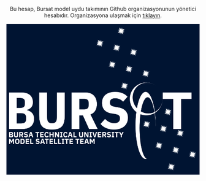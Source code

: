 <p align="center">Bu hesap, Bursat model uydu takımının Github organizasyonunun yönetici hesabıdır. Organizasyona ulaşmak için <a href="https://github.com/btu-bursat">tıklayın<a>.</p>

![logo](bursat_yatay_mavi.png)
